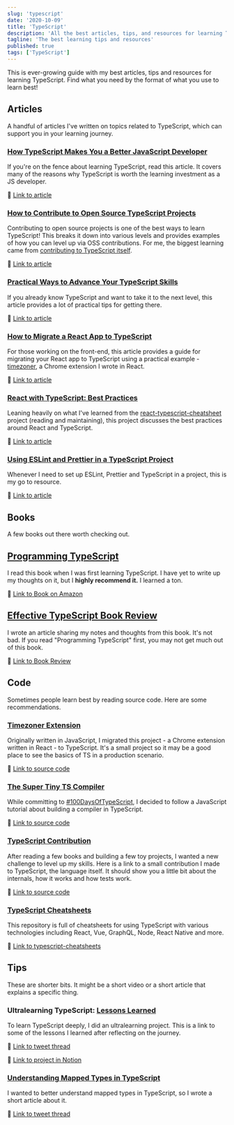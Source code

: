 ```yaml
---
slug: 'typescript'
date: '2020-10-09'
title: 'TypeScript'
description: 'All the best articles, tips, and resources for learning TypeScript.'
tagline: 'The best learning tips and resources'
published: true
tags: ['TypeScript']
---
```


This is ever-growing guide with my best articles, tips and resources for learning TypeScript. Find what you need by the format of what you use to learn best!

## Articles

A handful of articles I've written on topics related to TypeScript, which can support you in your learning journey.

### [How TypeScript Makes You a Better JavaScript Developer](https://www.sitepoint.com/typescript-better-javascript-developer/)

If you're on the fence about learning TypeScript, read this article. It covers many of the reasons why TypeScript is worth the learning investment as a JS developer.

🔗 [Link to article](https://www.sitepoint.com/typescript-better-javascript-developer/)

### [How to Contribute to Open Source TypeScript Projects](https://www.sitepoint.com/open-source-typescript/)

Contributing to open source projects is one of the best ways to learn TypeScript! This breaks it down into various levels and provides examples of how you can level up via OSS contributions. For me, the biggest learning came from [contributing to TypeScript itself](https://github.com/microsoft/TypeScript/pull/35937).

🔗 [Link to article](https://www.sitepoint.com/open-source-typescript/)

### [Practical Ways to Advance Your TypeScript Skills](https://www.sitepoint.com/advance-typescript-skills-practical-ways/)

If you already know TypeScript and want to take it to the next level, this article provides a lot of practical tips for getting there.

🔗 [Link to article](https://www.sitepoint.com/advance-typescript-skills-practical-ways/)

### [How to Migrate a React App to TypeScript](https://www.sitepoint.com/how-to-migrate-a-react-app-to-typescript/)

For those working on the front-end, this article provides a guide for migrating your React app to TypeScript using a practical example - [timezoner](https://github.com/jsjoeio/timezoner-extension), a Chrome extension I wrote in React.

🔗 [Link to article](https://www.sitepoint.com/how-to-migrate-a-react-app-to-typescript/)

### [React with TypeScript: Best Practices](https://www.sitepoint.com/react-with-typescript-best-practices/)

Leaning heavily on what I've learned from the [react-typescript-cheatsheet](https://github.com/typescript-cheatsheets/react) project (reading and maintaining), this project discusses the best practices around React and TypeScript.

🔗 [Link to article](https://www.sitepoint.com/react-with-typescript-best-practices/)

### [Using ESLint and Prettier in a TypeScript Project](https://www.robertcooper.me/using-eslint-and-prettier-in-a-typescript-project)

Whenever I need to set up ESLint, Prettier and TypeScript in a project, this is my go to resource.

🔗 [Link to article](https://www.robertcooper.me/using-eslint-and-prettier-in-a-typescript-project)

## Books

A few books out there worth checking out.

## [Programming TypeScript](https://www.amazon.com/Programming-TypeScript-Making-JavaScript-Applications/dp/1492037656)

I read this book when I was first learning TypeScript. I have yet to write up my thoughts on it, but I **highly recommend it.** I learned a ton.

🔗 [Link to Book on Amazon](https://www.robertcooper.me/using-eslint-and-prettier-in-a-typescript-project)

## [Effective TypeScript Book Review](https://joeprevite.com/book-review-effective-typescript)

I wrote an article sharing my notes and thoughts from this book. It's not bad. If you read "Programming TypeScript" first, you may not get much out of this book.

🔗 [Link to Book Review](https://joeprevite.com/book-review-effective-typescript)

## Code

Sometimes people learn best by reading source code. Here are some recommendations.

### [Timezoner Extension](https://github.com/jsjoeio/timezoner-extension)

Originally written in JavaScript, I migrated this project - a Chrome extension written in React - to TypeScript. It's a small project so it may be a good place to see the basics of TS in a production scenario.

🔗 [Link to source code](https://github.com/jsjoeio/timezoner-extension)

### [The Super Tiny TS Compiler](https://github.com/jsjoeio/the-super-tiny-ts-compiler/)

While committing to [#100DaysOfTypeScript](https://twitter.com/jsjoeio/status/1179887451667496960?s=20), I decided to follow a JavaScript tutorial about building a compiler in TypeScript.

🔗 [Link to source code](https://github.com/jsjoeio/the-super-tiny-ts-compiler/)

### [TypeScript Contribution](https://github.com/microsoft/TypeScript/pull/35937)

After reading a few books and building a few toy projects, I wanted a new challenge to level up my skills. Here is a link to a small contribution I made to TypeScript, the language itself. It should show you a little bit about the internals, how it works and how tests work.

🔗 [Link to source code](https://github.com/microsoft/TypeScript/pull/35937)

### [TypeScript Cheatsheets](https://github.com/typescript-cheatsheets)

This repository is full of cheatsheets for using TypeScript with various technologies including React, Vue, GraphQL, Node, React Native and more.

🔗 [Link to typescript-cheatsheets](https://github.com/typescript-cheatsheets/)

## Tips

These are shorter bits. It might be a short video or a short article that explains a specific thing.

### Ultralearning TypeScript: [Lessons Learned](https://twitter.com/jsjoeio/status/1211844439263600640?s=20)

To learn TypeScript deeply, I did an ultralearning project. This is a link to some of the lessons I learned after reflecting on the journey.

🔗 [Link to tweet thread](https://twitter.com/jsjoeio/status/1211844439263600640?s=20)

🔗 [Link to project in Notion](https://www.notion.so/jsjoeio/Ultralearning-Project-TypeScript-c3a3cb4547b3492a88b165d9b7f8fa49)

### [Understanding Mapped Types in TypeScript](https://joeprevite.com/understanding-mapped-types-in-typescript)

I wanted to better understand mapped types in TypeScript, so I wrote a short article about it.

🔗 [Link to tweet thread](https://twitter.com/jsjoeio/status/1211844439263600640?s=20)
